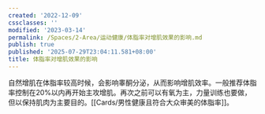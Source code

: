 ```yaml
---
created: '2022-12-09'
cssclasses: ''
modified: '2023-03-14'
permalink: /Spaces/2-Area/运动健康/体脂率对增肌效果的影响.md
publish: true
published: '2025-07-29T23:04:11.581+08:00'
title: 体脂率对增肌效果的影响
---
```

自然增肌在体脂率较高时候，会影响睾酮分泌，从而影响增肌效率。一般推荐体脂率控制在20%以内再开始主攻增肌。再次之前可以有氧为主，力量训练也要做，但以保持肌肉为主要目的。[[Cards/男性健康且符合大众审美的体脂率]]。